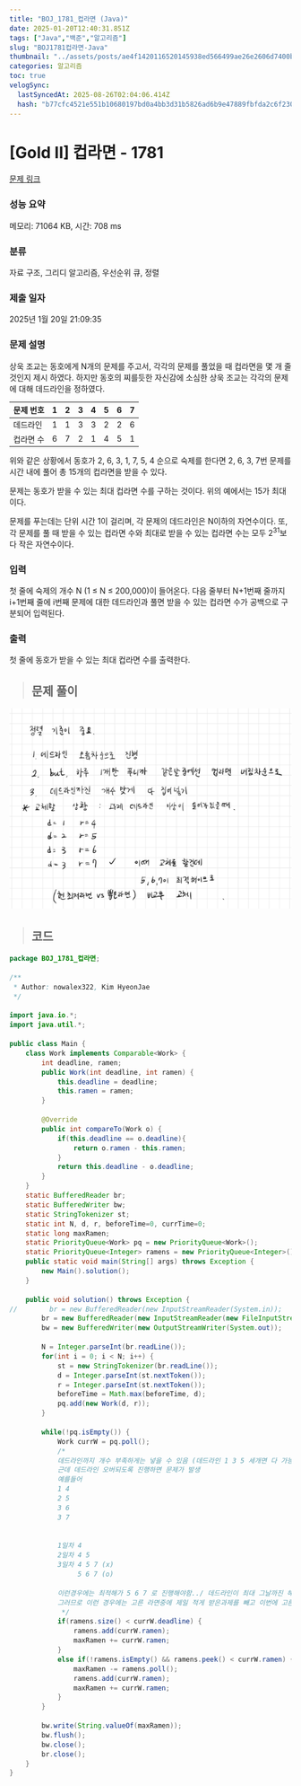 ```yaml
---
title: "BOJ_1781_컵라면 (Java)"
date: 2025-01-20T12:40:31.851Z
tags: ["Java","백준","알고리즘"]
slug: "BOJ1781컵라면-Java"
thumbnail: "../assets/posts/ae4f1420116520145938ed566499ae26e2606d7400b180b0de464b296295a52b.png"
categories: 알고리즘
toc: true
velogSync:
  lastSyncedAt: 2025-08-26T02:04:06.414Z
  hash: "b77cfc4521e551b10680197bd0a4bb3d31b5826ad6b9e47889fbfda2c6f230a1"
---
```


# [Gold II] 컵라면 - 1781 

[문제 링크](https://www.acmicpc.net/problem/1781) 

### 성능 요약

메모리: 71064 KB, 시간: 708 ms

### 분류

자료 구조, 그리디 알고리즘, 우선순위 큐, 정렬

### 제출 일자

2025년 1월 20일 21:09:35

### 문제 설명

<p>상욱 조교는 동호에게 N개의 문제를 주고서, 각각의 문제를 풀었을 때 컵라면을 몇 개 줄 것인지 제시 하였다. 하지만 동호의 찌를듯한 자신감에 소심한 상욱 조교는 각각의 문제에 대해 데드라인을 정하였다.</p>

| 문제 번호 | 1 | 2 | 3 | 4 | 5 | 6 | 7 |
|----------|---|---|---|---|---|---|---|
| 데드라인  | 1 | 1 | 3 | 3 | 2 | 2 | 6 |
| 컵라면 수 | 6 | 7 | 2 | 1 | 4 | 5 | 1 |

<p>위와 같은 상황에서 동호가 2, 6, 3, 1, 7, 5, 4 순으로 숙제를 한다면 2, 6, 3, 7번 문제를 시간 내에 풀어 총 15개의 컵라면을 받을 수 있다.</p>

<p>문제는 동호가 받을 수 있는 최대 컵라면 수를 구하는 것이다. 위의 예에서는 15가 최대이다.</p>

<p>문제를 푸는데는 단위 시간 1이 걸리며, 각 문제의 데드라인은 N이하의 자연수이다. 또, 각 문제를 풀 때 받을 수 있는 컵라면 수와 최대로 받을 수 있는 컵라면 수는 모두 2<sup>31</sup>보다 작은 자연수이다.</p>

### 입력 

 <p>첫 줄에 숙제의 개수 N (1 ≤ N ≤ 200,000)이 들어온다. 다음 줄부터 N+1번째 줄까지 i+1번째 줄에 i번째 문제에 대한 데드라인과 풀면 받을 수 있는 컵라면 수가 공백으로 구분되어 입력된다.</p>

### 출력 

 <p>첫 줄에 동호가 받을 수 있는 최대 컵라면 수를 출력한다.</p>

> ## 문제 풀이

![](/assets/posts/ae4f1420116520145938ed566499ae26e2606d7400b180b0de464b296295a52b.png)

> ## 코드

```java
package BOJ_1781_컵라면;

/**
 * Author: nowalex322, Kim HyeonJae
 */

import java.io.*;
import java.util.*;

public class Main {
    class Work implements Comparable<Work> {
        int deadline, ramen;
        public Work(int deadline, int ramen) {
            this.deadline = deadline;
            this.ramen = ramen;
        }

        @Override
        public int compareTo(Work o) {
            if(this.deadline == o.deadline){
                return o.ramen - this.ramen;
            }
            return this.deadline - o.deadline;
        }
    }
    static BufferedReader br;
    static BufferedWriter bw;
    static StringTokenizer st;
    static int N, d, r, beforeTime=0, currTime=0;
    static long maxRamen;
    static PriorityQueue<Work> pq = new PriorityQueue<Work>();
    static PriorityQueue<Integer> ramens = new PriorityQueue<Integer>();
    public static void main(String[] args) throws Exception {
        new Main().solution();
    }

    public void solution() throws Exception {
//        br = new BufferedReader(new InputStreamReader(System.in));
        br = new BufferedReader(new InputStreamReader(new FileInputStream("src/main/java/BOJ_1781_컵라면/input.txt")));
        bw = new BufferedWriter(new OutputStreamWriter(System.out));

        N = Integer.parseInt(br.readLine());
        for(int i = 0; i < N; i++) {
            st = new StringTokenizer(br.readLine());
            d = Integer.parseInt(st.nextToken());
            r = Integer.parseInt(st.nextToken());
            beforeTime = Math.max(beforeTime, d);
            pq.add(new Work(d, r));
        }

        while(!pq.isEmpty()) {
            Work currW = pq.poll();
            /*
            데드라인까지 개수 부족하게는 넣을 수 있음 (데드라인 1 3 5 세개면 다 가능)
            근데 데드라인 오버되도록 진행하면 문제가 발생
            예를들어
            1 4
            2 5
            3 6
            3 7
            
               
            1일차 4
            2일차 4 5
            3일차 4 5 7 (x)
                 5 6 7 (o)
            
            이런경우에는 최적해가 5 6 7 로 진행해야함../ 데드라인이 최대 그날까진 해야한다이므로 그 전에 더 높은거 해도됨
            그러므로 이런 경우에는 고른 라면중에 제일 적게 받은과제를 빼고 이번에 고른걸 선택
             */
            if(ramens.size() < currW.deadline) {
                ramens.add(currW.ramen);
                maxRamen += currW.ramen;
            }
            else if(!ramens.isEmpty() && ramens.peek() < currW.ramen) { // 최저 컵라면 교체
                maxRamen -= ramens.poll();
                ramens.add(currW.ramen);
                maxRamen += currW.ramen;
            }
        }

        bw.write(String.valueOf(maxRamen));
        bw.flush();
        bw.close();
        br.close();
    }
}

```